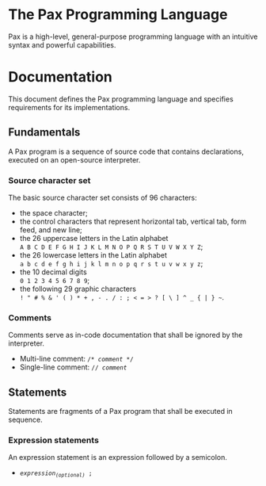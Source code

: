 # The Pax Programming Language
Pax is a high-level, general-purpose programming language with an intuitive syntax and powerful capabilities.

# Documentation
This document defines the Pax programming language and specifies requirements for its implementations.

## Fundamentals
A Pax program is a sequence of source code that contains declarations, executed on an open-source interpreter.

### Source character set
The basic source character set consists of 96 characters:
- the space character;
- the control characters that represent horizontal tab, vertical tab, form feed, and new line;
- the 26 uppercase letters in the Latin alphabet<br/>
```A B C D E F G H I J K L M N O P Q R S T U V W X Y Z```;
- the 26 lowercase letters in the Latin alphabet<br/>
```a b c d e f g h i j k l m n o p q r s t u v w x y z```;
- the 10 decimal digits<br/>
```0 1 2 3 4 5 6 7 8 9```;
- the following 29 graphic characters<br/>
```! " # % & ' ( ) * + , - . / : ; < = > ? [ \ ] ^ _ { | } ~```.

### Comments
Comments serve as in-code documentation that shall be ignored by the interpreter.<br/>
- Multi-line comment: <code>/* <i>comment</i> */</code>
- Single-line comment: <code>// <i>comment</i></code>

## Statements
Statements are fragments of a Pax program that shall be executed in sequence.

### Expression statements
An expression statement is an expression followed by a semicolon.
- <code><i>expression<sub>(optional)</sub></i> ;</code>
